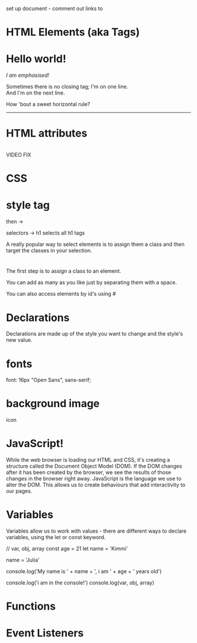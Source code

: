 set up document - 
comment out links to

# HTML Elements (aka Tags)
<h1>Hello world!</h1>
<em>I am emphasised!</em>

Sometimes there is no closing tag;
I'm on one line.<br>
And I'm on the next line.

How 'bout a sweet horizontal rule?<hr>

# HTML attributes 
<img src="" alt="">

VIDEO FIX

# CSS 
# style tag  

 then -> <link rel="stylesheet" type="text/css" media="screen" href="main.css" />

selectors -> h1 selects all h1 tags

A really popular way to select elements is to assign them a class and then target the classes in your selection. 

# <div></div>
The first step is to assign a class to an element.

You can add as many as you like just by separating them with a space.

You can also access elements by id's using #

# Declarations

Declarations are made up of the style you want to change and the style's new value.

# fonts 
font: 16px "Open Sans", sans-serif;
# background image
icon


# JavaScript!
While the web browser is loading our HTML and CSS, it's creating a structure called the Document Object Model (DOM). If the DOM changes after it has been created by the browser, we see the results of those changes in the browser right away. JavaScript is the language we use to alter the DOM. This allows us to create behaviours that add interactivity to our pages.


# Variables

Variables allow us to work with values - there are different ways to declare variables, using the let or const keyword.

// var, obj, array
const age = 21
let name = 'Kimmi'

name = 'Julia'

console.log('My name is ' + name + ', i am ' + age + ' years old')

console.log('i am in the console!')
console.log(var, obj, array)

# Functions


# Event Listeners



